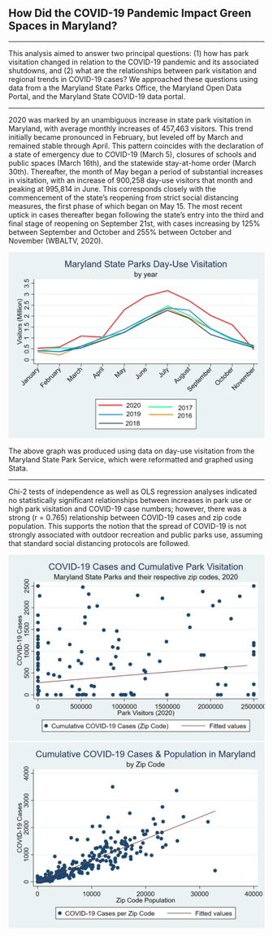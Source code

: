 
## How Did the COVID-19 Pandemic Impact Green Spaces in Maryland?
---
<p>This analysis aimed to answer two principal questions: (1) how has park visitation changed in relation to the COVID-19 pandemic and its associated shutdowns, and (2) what are the relationships between park visitation and regional trends in COVID-19 cases? We approached these questions using data from a the Maryland State Parks Office, the Maryland Open Data Portal, and the Maryland State COVID-19 data portal.<p>



---

<p>2020 was marked by an unambiguous increase in state park visitation in Maryland, with average monthly increases of 457,463 visitors. This trend initially became pronounced in February, but leveled off by March and remained stable through April. This pattern coincides with the declaration of a state of emergency due to COVID-19 (March 5), closures of schools and public spaces (March 16th), and the statewide stay-at-home order (March 30th). Thereafter, the month of May began a period of substantial increases in visitation, with an increase of 900,258 day-use visitors that month and peaking at 995,814 in June. This corresponds closely with the commencement of the state’s reopening from strict social distancing measures, the first phase of which began on May 15. The most recent uptick in cases thereafter began following the state’s entry into the third and final stage of reopening on September 21st, with cases increasing by 125% between September and October and 255% between October and November (WBALTV, 2020).<p>

<img src="covidstuff.png">

<p> The above graph was produced using data on day-use visitation from the Maryland State Park Service, which were reformatted and graphed using Stata.<p>


---
<p> Chi-2 tests of independence as well as OLS regression analyses indicated no statistically significant relationships between increases in park use or high park visitation and COVID-19 case numbers; however, there was a strong (r = 0.765) relationship between COVID-19 cases and zip code population. This supports the notion that the spread of COVID-19 is not strongly associated with outdoor recreation and public parks use, assuming that standard social distancing protocols are followed. 

<img src="c5.png">   <img src="c4.png">

